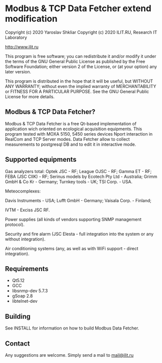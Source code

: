 Modbus & TCP Data Fetcher extend modification
==========
Copyright (c) 2020 Yaroslav Shkliar
Copyright (c) 2020 ILIT.RU, Research IT Laboratory 

http://www.ilit.ru



This program is free software; you can redistribute it and/or modify 
it under the terms of the GNU General Public License as published by the
Free Software Foundation; either version 2 of the License, or (at your option)
any later version.

This program is distributed in the hope that it will be useful, but
WITHOUT ANY WARRANTY; without even the implied warranty of MERCHANTABILITY or
FITNESS FOR A PARTICULAR PURPOSE.  See the GNU General Public License for more
details.


Modbus & TCP Data Fetcher?
----------------

Modbus & TCP Data Fetcher is a free Qt-based implementation of application wich oriented on ecological acquisition equipments.
This program tested with MOXA 5150, 5450 series devices Nport interaction in RealCom and TCP Server modes. Data Fetcher allow to collect measurements to postgresql DB and to edit it in interactive mode.


Supported equipments
--------------------

Gas analyzers total:
Optek JSC - RF;
League OJSC - RF;
Gamma ET - RF;
FEBA (JSC CIIK) - RF;
Serinus models by Ecotech Pty Ltd - Australia;
Grimm GmbH & Co Kr - Germany;
Turnkey tools - UK;
TSI Corp. - USA.

Meteocomplexes:

Davis Instruments - USA;
Lufft GmbH - Germany;
Vaisala Corp. - Finland;

IVTM - Exciss JSC RF.

Power supplies (all kinds of vendors supporting SNMP management protocol).

Security and fire alarm (JSC Elesta - full integration into the system or any without integration).

Air conditioning systems (any, as well as with WiFi support - direct integration).


Requirements
------------

* Qt5.12
* GCC
* libsnmp-dev 5.7.3
* gSoap 2.8
* libtelnet-dev

Building
--------

See INSTALL for information on how to build Modbus Data Fetcher.

Contact
-------

Any suggestions are welcome. Simply send a mail to
mail@ilit.ru
